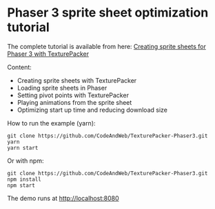 Phaser 3 sprite sheet optimization tutorial
===========================================

The complete tutorial is available from here: [Creating sprite sheets for Phaser 3 with TexturePacker](https://www.codeandweb.com/texturepacker/tutorials/how-to-create-sprite-sheets-for-phaser3)

Content:

- Creating sprite sheets with TexturePacker
- Loading sprite sheets in Phaser
- Setting pivot points with TexturePacker
- Playing animations from the sprite sheet
- Optimizing start up time and reducing download size

How to run the example (yarn):

    git clone https://github.com/CodeAndWeb/TexturePacker-Phaser3.git
    yarn
    yarn start
    
Or with npm:

    git clone https://github.com/CodeAndWeb/TexturePacker-Phaser3.git
    npm install
    npm start

The demo runs at [http://localhost:8080](http://localhost:8080)
